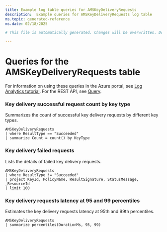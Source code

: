 ```yaml
---
title: Example log table queries for AMSKeyDeliveryRequests
description:  Example queries for AMSKeyDeliveryRequests log table
ms.topic: generated-reference
ms.date: 02/18/2025

# This file is automatically generated. Changes will be overwritten. Do not change this file directly. 

---
```


# Queries for the AMSKeyDeliveryRequests table

For information on using these queries in the Azure portal, see [Log Analytics tutorial](/azure/azure-monitor/logs/log-analytics-tutorial). For the REST API, see [Query](/rest/api/loganalytics/query).


### Key delivery successful request count by key type  


Summarizes the count of successful key delivery requests by different key types.  

```query
AMSKeyDeliveryRequests
| where ResultType == "Succeeded"
| summarize Count = count() by KeyType
```



### Key delivery failed requests  


Lists the details of failed key delivery requests.  

```query
AMSKeyDeliveryRequests
| where ResultType != "Succeeded"
| project KeyId, PolicyName, ResultSignature, StatusMessage, _ResourceId
| limit 100
```



### Key delivery requests latency at 95 and 99 percentiles  


Estimates the key delivery requests latency at 95th and 99th percentiles.  

```query
AMSKeyDeliveryRequests
| summarize percentiles(DurationMs, 95, 99)
```

